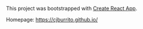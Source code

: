 This project was bootstrapped with [Create React App](https://github.com/facebook/create-react-app).

Homepage: https://cjburrito.github.io/
